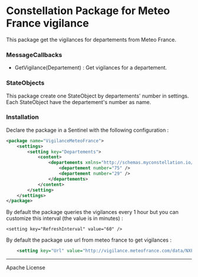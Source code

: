 # Constellation Package for Meteo France vigilance

This package get the vigilances for departements from Meteo France.

### MessageCallbacks
  - GetVigilance(Departement) : Get vigilances for a departement.

### StateObjects

This package create one StateObject by departements' number in settings. Each StateObject have the departement's number as name.

### Installation

Declare the package in a Sentinel with the following configuration :

```xml
<package name="VigilanceMeteoFrance">
    <settings>
        <setting key="Departements">
            <content>
                <departements xmlns="http://schemas.myconstellation.io/Constellation/1.8/PackageManifest">
                    <departement number="75" />
                    <departement number="29" />
                </departements>
            </content>
        </setting>
    </settings>
</package>
```

By default the package queries the vigilances every 1 hour but you can customize this interval (the value is in minutes) :

```<setting key="RefreshInterval" value="60" />```

By default the package use url from meteo france to get vigilances :

```xml
	<setting key="Url" value="http://vigilance.meteofrance.com/data/NXFR33_LFPW_.xml" />
```
----

Apache License